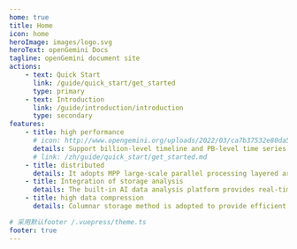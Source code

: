 ```yaml
---
home: true
title: Home
icon: home
heroImage: images/logo.svg
heroText: openGemini Docs
tagline: openGemini document site
actions:
    - text: Quick Start
      link: /guide/quick_start/get_started
      type: primary
    - text: Introduction
      link: /guide/introduction/introduction
      type: secondary
features:
    - title: high performance
      # icon: http://www.opengemini.org/uploads/2022/03/ca7b37532e80da54c9df4812c793b72a.png
      details: Support billion-level timeline and PB-level time series data management, write tens of millions of data per second and query response at millisecond level. Compared with InfluxDB, the performance of simple query is improved by 2-5 times, and the performance of complex query is improved by 60 times
      # link: /zh/guide/quick_start/get_started.md
    - title: distributed
      details: It adopts MPP large-scale parallel processing layered architecture, which consists of three components ts-sql, ts-meta, and ts-store. Each component can be independently expanded, and supports large-scale cluster deployment of 100+ nodes.
    - title: Integration of storage analysis
      details: The built-in AI data analysis platform provides real-time anomaly detection capabilities for time series data, and realizes complete closed-loop management of data from storage to analysis.
    - title: high data compression
      details: Columnar storage method is adopted to provide efficient data compression algorithm. Under the same amount of data, the storage cost is only 1/20 of relational database and 1/10 of NoSQL.

# 采用默认footer /.vuepress/theme.ts
footer: true
---
```

